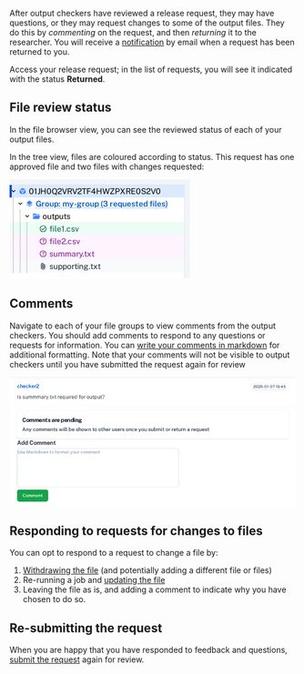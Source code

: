 After output checkers have reviewed a release request, they may have questions, or they may
request changes to some of the output files. They do this by *commenting* on the request, and
then *returning* it to the researcher. You will receive a [notification](../explanation/notifications.md)
by email when a request has been returned to you.

Access your release request; in the list of requests, you will see it indicated with the
status **Returned**.

## File review status

In the file browser view, you can see the reviewed status of each of your output files.

In the tree view, files are coloured according to status. This request has one approved
file and two files with changes requested:

![Tree for a returned request](../screenshots/returned_tree.png)

## Comments

Navigate to each of your file groups to view comments from the output checkers. You should add
comments to respond to any questions or requests for information. You can [write your comments in markdown](../reference/formatting-comments.md) for additional formatting. Note that your comments will not be visible to output checkers until you have submitted the request again for review

![Tree for a returned request](../screenshots/returned_request_comments.png)


## Responding to requests for changes to files

You can opt to respond to a request to change a file by:

1. [Withdrawing the file](edit-file-on-request.md#withdraw-a-file) (and potentially adding a different file or files)
2. Re-running a job and [updating the file](edit-file-on-request.md#update-a-file)
3. Leaving the file as is, and adding a comment to indicate why you have chosen to do so.

## Re-submitting the request

When you are happy that you have responded to feedback and questions, 
[submit the request](create-and-submit-a-release-request.md#submit-the-request) again for review.

